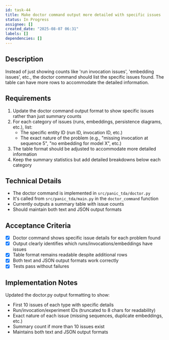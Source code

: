 ```yaml
---
id: task-44
title: Make doctor command output more detailed with specific issues
status: In Progress
assignee: []
created_date: "2025-08-07 06:31"
labels: []
dependencies: []
---
```


## Description

Instead of just showing counts like 'run invocation issues', 'embedding issues',
etc., the doctor command should list the specific issues found. The table can
have more rows to accommodate the detailed information.

## Requirements

1. Update the doctor command output format to show specific issues rather than
   just summary counts
2. For each category of issues (runs, embeddings, persistence diagrams, etc.),
   list:
   - The specific entity ID (run ID, invocation ID, etc.)
   - The exact nature of the problem (e.g., "missing invocation at sequence 5",
     "no embedding for model X", etc.)
3. The table format should be adjusted to accommodate more detailed information
4. Keep the summary statistics but add detailed breakdowns below each category

## Technical Details

- The doctor command is implemented in `src/panic_tda/doctor.py`
- It's called from `src/panic_tda/main.py` in the `doctor_command` function
- Currently outputs a summary table with issue counts
- Should maintain both text and JSON output formats

## Acceptance Criteria

- [x] Doctor command shows specific issue details for each problem found
- [x] Output clearly identifies which runs/invocations/embeddings have issues
- [x] Table format remains readable despite additional rows
- [x] Both text and JSON output formats work correctly
- [x] Tests pass without failures

## Implementation Notes

Updated the doctor.py output formatting to show:
- First 10 issues of each type with specific details
- Run/invocation/experiment IDs (truncated to 8 chars for readability)
- Exact nature of each issue (missing sequences, duplicate embeddings, etc.)
- Summary count if more than 10 issues exist
- Maintains both text and JSON output formats
